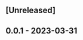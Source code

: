 <a name="unreleased"></a>
## [Unreleased]


<a name="0.0.1"></a>
## 0.0.1 - 2023-03-31

[Initial release]: https://github.com/marcusramberg/promexplorer/compare/0.0.1...HEAD
